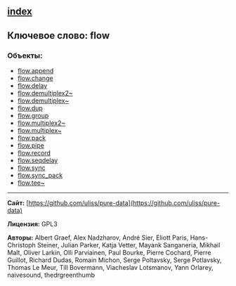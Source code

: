 [index](../index.html)
---

## Ключевое слово: flow

### Объекты:
* [flow.append](../flow.append.html)
* [flow.change](../flow.change.html)
* [flow.delay](../flow.delay.html)
* [flow.demultiplex2~](../flow.demultiplex2~.html)
* [flow.demultiplex~](../flow.demultiplex~.html)
* [flow.dup](../flow.dup.html)
* [flow.group](../flow.group.html)
* [flow.multiplex2~](../flow.multiplex2~.html)
* [flow.multiplex~](../flow.multiplex~.html)
* [flow.pack](../flow.pack.html)
* [flow.pipe](../flow.pipe.html)
* [flow.record](../flow.record.html)
* [flow.seqdelay](../flow.seqdelay.html)
* [flow.sync](../flow.sync.html)
* [flow.sync_pack](../flow.sync_pack.html)
* [flow.tee~](../flow.tee~.html)

---
**Сайт:** [https://github.com/uliss/pure-data](https://github.com/uliss/pure-data)

**Лицензия:** GPL3

**Авторы:** Albert Graef, Alex Nadzharov, André Sier, Eliott Paris, Hans-Christoph Steiner, Julian Parker, Katja Vetter, Mayank Sanganeria, Mikhail Malt, Oliver Larkin, Olli Parviainen, Paul Bourke, Pierre Cochard, Pierre Guillot, Richard Dudas, Romain Michon, Serge Poltavsky, Serge Potlavsky, Thomas Le Meur, Till Bovermann, Viacheslav Lotsmanov, Yann Orlarey, naivesound, thedrgreenthumb
